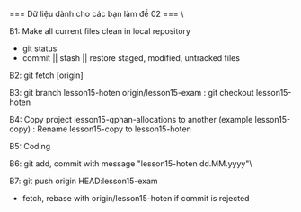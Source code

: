 === Dữ liệu dành cho các bạn làm đề 02 === \

B1: Make all current files clean in local repository
+ git status
+ commit || stash || restore staged, modified, untracked files

B2: git fetch [origin]

B3: git branch lesson15-hoten origin/lesson15-exam
  : git checkout lesson15-hoten
  
B4: Copy project lesson15-qphan-allocations to another (example lesson15-copy)
  : Rename lesson15-copy to lesson15-hoten

B5: Coding

B6: git add, commit with message "lesson15-hoten dd.MM.yyyy"\

B7: git push origin HEAD:lesson15-exam

* fetch, rebase with origin/lesson15-hoten if commit is rejected